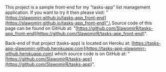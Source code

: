 This project is a sample front-end for my "tasks-app" list management application.
If you want to try it then please visit: "[https://slawomirr.github.io/tasks-app_front-end](https://slawomirr.github.io/tasks-app_front-end)".\
Source code of this page can be found on GitHub at: "[https://github.com/SlawomirR/tasks-app_front-end](https://github.com/SlawomirR/tasks-app_front-end)".

Back-end of that project (tasks-app) is located on Heroku at: [https://tasks-app-slawomirr-github.herokuapp.com](https://tasks-app-slawomirr-github.herokuapp.com) which source code is on GitHub at: "[https://github.com/SlawomirR/tasks-app](https://github.com/SlawomirR/tasks-app)".
